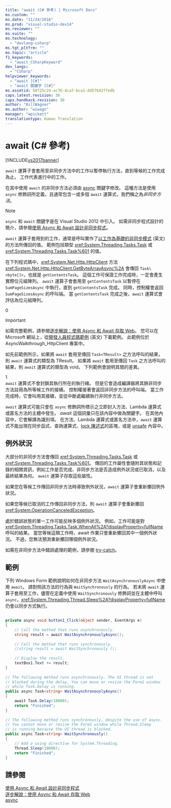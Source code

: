```yaml
---
title: "await (C# 參考) | Microsoft Docs"
ms.custom: ""
ms.date: "11/24/2016"
ms.prod: "visual-studio-dev14"
ms.reviewer: ""
ms.suite: ""
ms.technology: 
  - "devlang-csharp"
ms.tgt_pltfrm: ""
ms.topic: "article"
f1_keywords: 
  - "await_CSharpKeyword"
dev_langs: 
  - "CSharp"
helpviewer_keywords: 
  - "await [C#]"
  - "await 關鍵字 [C#]"
ms.assetid: 50725c24-ac76-4ca7-bca1-dd57642ffedb
caps.latest.revision: 36
caps.handback.revision: 36
author: "BillWagner"
ms.author: "wiwagn"
manager: "wpickett"
translationtype: Human Translation
---
```

# await (C# 參考)
[!INCLUDE[vs2017banner](../../../csharp/includes/vs2017banner.md)]

`await` 運算子會套用至非同步方法中的工作以暫停執行方法，直到等候的工作完成為止。  工作代表進行中的工作。  
  
 在其中使用 `await` 的非同步方法必須由 [async](../../../csharp/language-reference/keywords/async.md) 關鍵字修改。  這種方法是使用 `async` 修飾詞所定義，且通常包含一或多個 `await` 運算式，我們稱之為*非同步方法*。  
  
> [!NOTE]
>  `async` 和 `await` 關鍵字是在 Visual Studio 2012 中引入。  如需非同步程式設計的簡介，請參閱[使用 Async 和 Await 設計非同步程式](../Topic/Asynchronous%20Programming%20with%20Async%20and%20Await%20\(C%23%20and%20Visual%20Basic\).md)。  
  
 `await` 運算子套用到的工作，通常是呼叫實作了[以工作為基礎的非同步模式](http://go.microsoft.com/fwlink/?LinkId=204847) \(英文\) 的方法所傳回的值。  範例包括類型 <xref:System.Threading.Tasks.Task> 或 <xref:System.Threading.Tasks.Task%601> 的值。  
  
 在下列程式碼中，<xref:System.Net.Http.HttpClient> 方法 <xref:System.Net.Http.HttpClient.GetByteArrayAsync%2A> 會傳回 `Task\<byte[]>`，也就是 `getContentsTask`。  這個工作可保證工作完成時，一定會產生實際位元組陣列。  `await` 運算子會套用至 `getContentsTask` 以暫停在 `SumPageSizesAsync` 中執行，直到 `getContentsTask` 完成。  同時，控制權會返回 `SumPageSizesAsync` 的呼叫端。  當 `getContentsTask` 完成之後，`await` 運算式會評估為位元組陣列。  
  
<CodeContentPlaceHolder>0</CodeContentPlaceHolder>  
> [!IMPORTANT]
>  如需完整範例，請參閱[逐步解說：使用 Async 和 Await 存取 Web](../Topic/Walkthrough:%20Accessing%20the%20Web%20by%20Using%20Async%20and%20Await%20\(C%23%20and%20Visual%20Basic\).md)。  您可以在 Microsoft 網站上，從[開發人員程式碼範例](http://go.microsoft.com/fwlink/?LinkID=255191&clcid=0x409) \(英文\) 下載範例。  此範例位於 AsyncWalkthrough\_HttpClient 專案中。  
  
 如先前範例所示，如果將 `await` 套用至傳回 `Task<TResult>` 之方法呼叫的結果，則 `await` 運算式的類型為 TResult。  如果將 `await` 套用至傳回 `Task` 之方法呼叫的結果，則 `await` 運算式的類型為 void。  下列範例會說明其間的差異。  
  
<CodeContentPlaceHolder>1</CodeContentPlaceHolder>  
 `await` 運算式不會封鎖其執行所在的執行緒。  但是它會造成編譯器將其餘非同步方法註冊為所等候工作的接續。  控制權接著會返回非同步方法的呼叫端。  當工作完成時，它會叫用其接續，並從中斷處繼續執行非同步方法。  
  
 `await` 運算式可能只會在 `async` 修飾詞所標示之立即封入方法、Lambda 運算式或匿名方法的主體中發生。  *await* 這個詞彙只在該內容中做為關鍵字。  在其他內容中，它會解譯為識別項。  在方法、Lambda 運算式或匿名方法中，`await` 運算式不能出現在同步函式、查詢運算式、[lock 陳述式](../../../csharp/language-reference/keywords/lock-statement.md)的區塊，或是 [unsafe](../../../csharp/language-reference/keywords/unsafe.md) 內容中。  
  
## 例外狀況  
 大部分的非同步方法會傳回 <xref:System.Threading.Tasks.Task> 或 <xref:System.Threading.Tasks.Task%601>。  傳回的工作屬性會隨附其狀態和記錄的相關資訊，例如工作是否完成、非同步方法是否造成例外狀況或已取消，以及最終結果為何。  `await` 運算子存取這些屬性。  
  
 如果您在等候工作傳回非同步方法時導致例外狀況，`await` 運算子會重新擲回例外狀況。  
  
 如果您等候已取消的工作傳回非同步方法，則 `await` 運算子會重新擲回 <xref:System.OperationCanceledException>。  
  
 處於錯誤狀態的單一工作可能反映多個例外狀況。  例如，工作可能是對 <xref:System.Threading.Tasks.Task.WhenAll%2A?displayProperty=fullName> 呼叫的結果。  當您等候這類工作時，await 作業只會重新擲回其中一個例外狀況。  不過，您無法預測重新擲回哪個例外狀況。  
  
 如需在非同步方法中錯誤處理的範例，請參閱 [try\-catch](../../../csharp/language-reference/keywords/try-catch.md)。  
  
## 範例  
 下列 Windows Form 範例說明如何在非同步方法 `WaitAsynchronouslyAsync` 中使用 `await`。  請對照該方法的行為與 `WaitSynchronously` 的行為。  若未將 `await` 運算子套用至工作，儘管在定義中使用 `WaitSynchronously` 修飾詞並在主體中呼叫 `async`，<xref:System.Threading.Thread.Sleep%2A?displayProperty=fullName> 仍會以同步方式執行。  
  
```c#  
  
private async void button1_Click(object sender, EventArgs e)  
{  
    // Call the method that runs asynchronously.  
    string result = await WaitAsynchronouslyAsync();  
  
    // Call the method that runs synchronously.  
    //string result = await WaitSynchronously ();  
  
    // Display the result.  
    textBox1.Text += result;  
}  
  
// The following method runs asynchronously. The UI thread is not  
// blocked during the delay. You can move or resize the Form1 window   
// while Task.Delay is running.  
public async Task<string> WaitAsynchronouslyAsync()  
{  
    await Task.Delay(10000);  
    return "Finished";  
}  
  
// The following method runs synchronously, despite the use of async.  
// You cannot move or resize the Form1 window while Thread.Sleep  
// is running because the UI thread is blocked.  
public async Task<string> WaitSynchronously()  
{  
    // Add a using directive for System.Threading.  
    Thread.Sleep(10000);  
    return "Finished";  
}  
```  
  
## 請參閱  
 [使用 Async 和 Await 設計非同步程式](../Topic/Asynchronous%20Programming%20with%20Async%20and%20Await%20\(C%23%20and%20Visual%20Basic\).md)   
 [逐步解說：使用 Async 和 Await 存取 Web](../Topic/Walkthrough:%20Accessing%20the%20Web%20by%20Using%20Async%20and%20Await%20\(C%23%20and%20Visual%20Basic\).md)   
 [async](../../../csharp/language-reference/keywords/async.md)